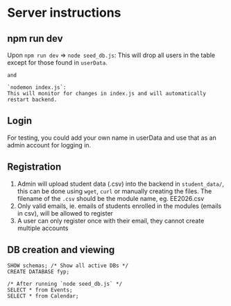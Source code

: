 # Server instructions

## npm run dev
Upon `npm run dev` =>
    `node seed_db.js`:
    This will drop all users in the table except for those found in `userData`.

    and 

    `nodemon index.js`:
    This will monitor for changes in index.js and will automatically restart backend.


## Login

For testing, you could add your own name in userData and use that as an admin account for logging in.

## Registration

1. Admin will upload student data (.csv) into the backend in `student_data/`, this can be done using `wget`, `curl` or manually creating the files. The filename of the `.csv` should be the module name, eg. EE2026.csv
2. Only valid emails, ie. emails of students enrolled in the modules (emails in csv), will be allowed to register
3. A user can only register once with their email, they cannot create multiple accounts

## DB creation and viewing

```
SHOW schemas; /* Show all active DBs */
CREATE DATABASE fyp;

/* After running `node seed_db.js` */
SELECT * from Events;
SELECT * from Calendar;
```
